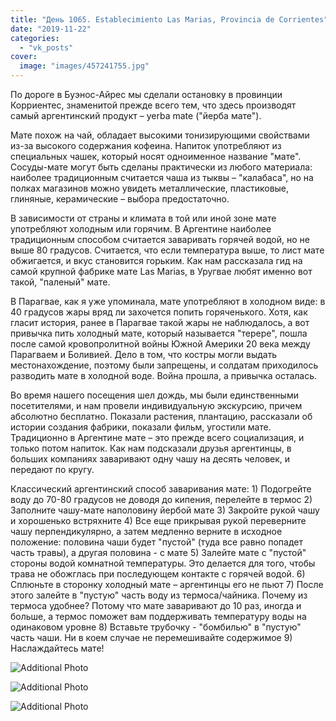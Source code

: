 ```yaml
---
title: "День 1065. Establecimiento Las Marias, Provincia de Corrientes"
date: "2019-11-22"
categories: 
  - "vk_posts"
cover:
  image: "images/457241755.jpg"
---
```


По дороге в Буэнос-Айрес мы сделали остановку в провинции Корриентес, знаменитой прежде всего тем, что здесь производят самый аргентинский продукт – yerba mate ("йерба мате").

Мате похож на чай, обладает высокими тонизирующими свойствами из-за высокого содержания кофеина. Напиток употребляют из специальных чашек, который носят одноименное название "мате". Сосуды-мате могут быть сделаны практически из любого материала: наиболее традиционным считается чаша из тыквы – "калабаса", но на полках магазинов можно увидеть металлические, пластиковые, глиняные, керамические – выбора предостаточно.

<!--more-->

В зависимости от страны и климата в той или иной зоне мате употребляют холодным или горячим. В Аргентине наиболее традиционным способом считается заваривать горячей водой, но не выше 80 градусов. Считается, что если температура выше, то лист мате обжигается, и вкус становится горьким. Как нам рассказала гид на самой крупной фабрике мате Las Marias, в Уругвае любят именно вот такой, "паленый" мате.

В Парагвае, как я уже упоминала, мате употребляют в холодном виде: в 40 градусов жары вряд ли захочется попить горяченького. Хотя, как гласит история, ранее в Парагвае такой жары не наблюдалось, а вот привычка пить холодный мате, который называется "терере", пошла после самой кровопролитной войны Южной Америки 20 века между Парагваем и Боливией. Дело в том, что костры могли выдать местонахождение, поэтому были запрещены, и солдатам приходилось разводить мате в холодной воде. Война прошла, а привычка осталась.

Во время нашего посещения шел дождь, мы были единственными посетителями, и нам провели индивидуальную экскурсию, причем абсолютно бесплатно. Показали растения, плантацию, рассказали об истории создания фабрики, показали фильм, угостили мате. Традиционно в Аргентине мате – это прежде всего социализация, и только потом напиток. Как нам подсказали друзья аргентинцы, в больших компаниях заваривают одну чашу на десять человек, и передают по кругу.

Классический аргентинский способ заваривания мате: 1) Подогрейте воду до 70-80 градусов не доводя до кипения, перелейте в термос 2) Заполните чашу-мате наполовину йербой мате 3) Закройте рукой чашу и хорошенько встряхните 4) Все еще прикрывая рукой переверните чашу перпендикулярно, а затем медленно верните в исходное положение: половина чаши будет "пустой" (туда все равно попадет часть травы), а другая половина - с мате 5) Залейте мате с "пустой" стороны водой комнатной температуры. Это делается для того, чтобы трава не обожглась при последующем контакте с горячей водой. 6) Сплюньте в сторонку холодный мате – аргентинцы его не пьют 7) После этого залейте в "пустую" часть воду из термоса/чайника. Почему из термоса удобнее? Потому что мате заваривают до 10 раз, иногда и больше, а термос поможет вам поддерживать температуру воды на одинаковом уровне 8) Вставьте трубочку - "бомбилью" в "пустую" часть чаши. Ни в коем случае не перемешивайте содержимое 9) Наслаждайтесь мате!

![Additional Photo](https://vodpop.ru/wp-content/uploads/2023/07/457241756.jpg)

![Additional Photo](https://vodpop.ru/wp-content/uploads/2023/07/457241757.jpg)

![Additional Photo](https://vodpop.ru/wp-content/uploads/2023/07/457241758.jpg)

